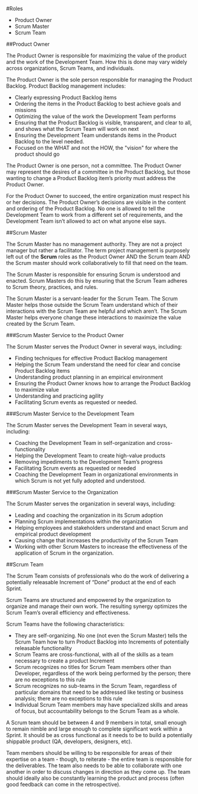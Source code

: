 #Roles

* Product Owner
* Scrum Master
* Scrum Team

##Product Owner

The Product Owner is responsible for maximizing the value of the product and the work of the Development Team. How this is done may vary widely across organizations, Scrum Teams, and individuals.

The Product Owner is the sole person responsible for managing the Product Backlog. Product Backlog management includes:

* Clearly expressing Product Backlog items
* Ordering the items in the Product Backlog to best achieve goals and missions
* Optimizing the value of the work the Development Team performs
* Ensuring that the Product Backlog is visible, transparent, and clear to all, and shows what the Scrum Team will work on next
* Ensuring the Development Team understands items in the Product Backlog to the level needed.
* Focused on the WHAT and not the HOW, the "vision" for where the product should go

The Product Owner is one person, not a committee. The Product Owner may represent the desires of a committee in the Product Backlog, but those wanting to change a Product Backlog item’s priority must address the Product Owner.

For the Product Owner to succeed, the entire organization must respect his or her decisions. The Product Owner’s decisions are visible in the content and ordering of the Product Backlog. No one is allowed to tell the Development Team to work from a different set of requirements, and the Development Team isn’t allowed to act on what anyone else says.

##Scrum Master

The Scrum Master has no management authority. They are not a project manager but rather a facilitator. The term project management is purposely left out of the **Scrum** roles as the Product Owner AND the Scrum team AND the Scrum master should work collaboratively to fill that need on the team.

The Scrum Master is responsible for ensuring Scrum is understood and enacted. Scrum Masters do this by ensuring that the Scrum Team adheres to Scrum theory, practices, and rules.

The Scrum Master is a servant-leader for the Scrum Team. The Scrum Master helps those outside the Scrum Team understand which of their interactions with the Scrum Team are helpful and which aren’t. The Scrum Master helps everyone change these interactions to maximize the value created by the Scrum Team.

###Scrum Master Service to the Product Owner

The Scrum Master serves the Product Owner in several ways, including:

* Finding techniques for effective Product Backlog management
* Helping the Scrum Team understand the need for clear and concise Product Backlog items
* Understanding product planning in an empirical environment
* Ensuring the Product Owner knows how to arrange the Product Backlog to maximize value
* Understanding and practicing agility
* Facilitating Scrum events as requested or needed.

###Scrum Master Service to the Development Team

The Scrum Master serves the Development Team in several ways, including:

* Coaching the Development Team in self-organization and cross-functionality
* Helping the Development Team to create high-value products
* Removing impediments to the Development Team’s progress
* Facilitating Scrum events as requested or needed
* Coaching the Development Team in organizational environments in which Scrum is not yet fully adopted and understood.

###Scrum Master Service to the Organization

The Scrum Master serves the organization in several ways, including:

* Leading and coaching the organization in its Scrum adoption
* Planning Scrum implementations within the organization
* Helping employees and stakeholders understand and enact Scrum and empirical product development
* Causing change that increases the productivity of the Scrum Team
* Working with other Scrum Masters to increase the effectiveness of the application of Scrum in the organization.

##Scrum Team

The Scrum Team consists of professionals who do the work of delivering a potentially releasable Increment of “Done” product at the end of each Sprint.

Scrum Teams are structured and empowered by the organization to organize and manage their own work. The resulting synergy optimizes the Scrum Team’s overall efficiency and effectiveness.

Scrum Teams have the following characteristics:

* They are self-organizing. No one (not even the Scrum Master) tells the Scrum Team how to turn Product Backlog into Increments of potentially releasable functionality
* Scrum Teams are cross-functional, with all of the skills as a team necessary to create a product Increment
* Scrum recognizes no titles for Scrum Team members other than Developer, regardless of the work being performed by the person; there are no exceptions to this rule
* Scrum recognizes no sub-teams in the Scrum Team, regardless of particular domains that need to be addressed like testing or business analysis; there are no exceptions to this rule
* Individual Scrum Team members may have specialized skills and areas of focus, but accountability belongs to the Scrum Team as a whole.

A Scrum team should be between 4 and 9 members in total, small enough to remain nimble and large enough to complete significant work within a Sprint. It should be as cross functional as it needs to be to build a potentially shippable product (QA, developers, designers, etc).

Team members should be willing to be responsible for areas of their expertise on a team - though, to reiterate - the entire team is responsible for the deliverables. The team also needs to be able to collaborate with one another in order to discuss changes in direction as they come up. The team should ideally also be constantly learning the product and process (often good feedback can come in the retrospective).
